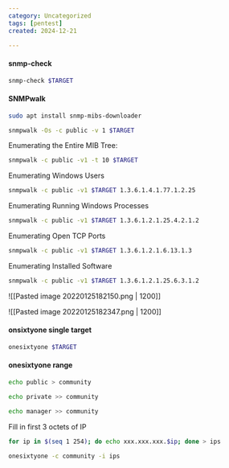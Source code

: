 ```yaml
---
category: Uncategorized
tags: [pentest]
created: 2024-12-21

---
```

#### snmp-check
```bash - kali
snmp-check $TARGET
```

#### SNMPwalk
```bash - kali
sudo apt install snmp-mibs-downloader
```

```bash - kali
snmpwalk -Os -c public -v 1 $TARGET
```

Enumerating the Entire MIB Tree:
```bash - kali
snmpwalk -c public -v1 -t 10 $TARGET
```

Enumerating Windows Users
```bash - kali
snmpwalk -c public -v1 $TARGET 1.3.6.1.4.1.77.1.2.25
```

Enumerating Running Windows Processes
```bash - kali
snmpwalk -c public -v1 $TARGET 1.3.6.1.2.1.25.4.2.1.2
```

Enumerating Open TCP Ports
```bash - kali
snmpwalk -c public -v1 $TARGET 1.3.6.1.2.1.6.13.1.3
```

Enumerating Installed Software
```bash - kali
snmpwalk -c public -v1 $TARGET 1.3.6.1.2.1.25.6.3.1.2
```

![[Pasted image 20220125182150.png | 1200]]

![[Pasted image 20220125182347.png | 1200]]

#### onsixtyone single target
```bash - kali
onesixtyone $TARGET
```

#### onesixtyone range
```bash - kali
echo public > community
```

```bash - kali
echo private >> community
```

```bash - kali
echo manager >> community
```

Fill in first 3 octets of IP
```bash - kali
for ip in $(seq 1 254); do echo xxx.xxx.xxx.$ip; done > ips
```

```bash - kali
onesixtyone -c community -i ips
```

